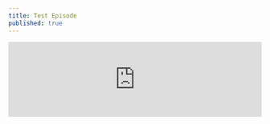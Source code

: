 ```yaml
---
title: Test Episode
published: true
---
```

<iframe title="Test Episode" allowtransparency="true" height="150" width="100%" style="border: none; overflow: scroll; -webkit-overflow-scrolling: touch; min-width: 100%; *width: 100%; width: 1px;" scrolling="no" data-name="pb-iframe-player" src="https://www.podbean.com/player-v2/?i=7whga-10781e0-pb&from=pb6admin&share=1&download=1&rtl=0&fonts=Arial&skin=1&btn-skin=7"></iframe>
